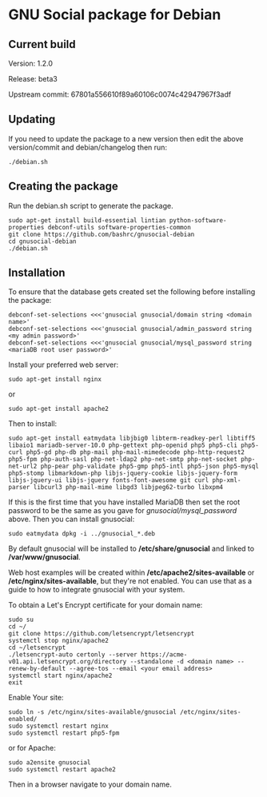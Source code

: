 GNU Social package for Debian
=============================

Current build
-------------

Version: 1.2.0

Release: beta3

Upstream commit: 67801a556610f89a60106c0074c42947967f3adf

Updating
--------

If you need to update the package to a new version then edit the above version/commit and debian/changelog then run:

    ./debian.sh

Creating the package
--------------------

Run the debian.sh script to generate the package.

    sudo apt-get install build-essential lintian python-software-properties debconf-utils software-properties-common
    git clone https://github.com/bashrc/gnusocial-debian
    cd gnusocial-debian
    ./debian.sh

Installation
------------

To ensure that the database gets created set the following before installing the package:

    debconf-set-selections <<<'gnusocial gnusocial/domain string <domain name>'
    debconf-set-selections <<<'gnusocial gnusocial/admin_password string <my admin password>'
    debconf-set-selections <<<'gnusocial gnusocial/mysql_password string <mariaDB root user password>'

Install your preferred web server:

    sudo apt-get install nginx

or

    sudo apt-get install apache2

Then to install:

    sudo apt-get install eatmydata libjbig0 libterm-readkey-perl libtiff5 libaio1 mariadb-server-10.0 php-gettext php-openid php5 php5-cli php5-curl php5-gd php-db php-mail php-mail-mimedecode php-http-request2 php5-fpm php-auth-sasl php-net-ldap2 php-net-smtp php-net-socket php-net-url2 php-pear php-validate php5-gmp php5-intl php5-json php5-mysql php5-stomp libmarkdown-php libjs-jquery-cookie libjs-jquery-form libjs-jquery-ui libjs-jquery fonts-font-awesome git curl php-xml-parser libcurl3 php-mail-mime libgd3 libjpeg62-turbo libxpm4

If this is the first time that you have installed MariaDB then set the root password to be the same as you gave for *gnusocial/mysql_password* above. Then you can install gnusocial:

    sudo eatmydata dpkg -i ../gnusocial_*.deb

By default gnusocial will be installed to **/etc/share/gnusocial** and linked to **/var/www/gnusocial**.

Web host examples will be created within **/etc/apache2/sites-available** or **/etc/nginx/sites-available**, but they're not enabled. You can use that as a guide to how to integrate gnusocial with your system.

To obtain a Let's Encrypt certificate for your domain name:

    sudo su
    cd ~/
    git clone https://github.com/letsencrypt/letsencrypt
    systemctl stop nginx/apache2
	cd ~/letsencrypt
    ./letsencrypt-auto certonly --server https://acme-v01.api.letsencrypt.org/directory --standalone -d <domain name> --renew-by-default --agree-tos --email <your email address>
    systemctl start nginx/apache2
    exit

Enable Your site:

    sudo ln -s /etc/nginx/sites-available/gnusocial /etc/nginx/sites-enabled/
    sudo systemctl restart nginx
    sudo systemctl restart php5-fpm

or for Apache:

    sudo a2ensite gnusocial
    sudo systemctl restart apache2

Then in a browser navigate to your domain name.
